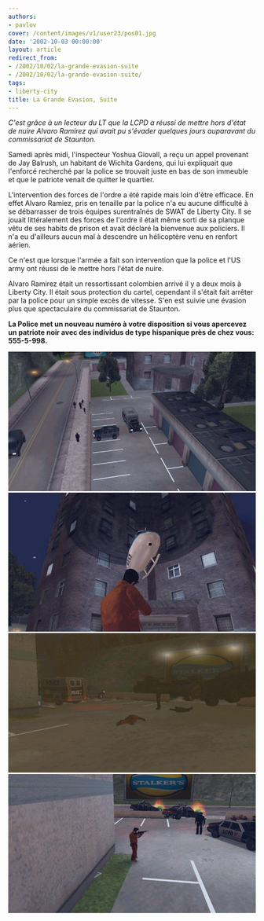 ```yaml
---
authors:
- pavlov
cover: /content/images/v1/user23/pos01.jpg
date: '2002-10-03 00:00:00'
layout: article
redirect_from:
- /2002/10/02/la-grande-evasion-suite
- /2002/10/02/la-grande-evasion-suite/
tags:
- liberty-city
title: La Grande Evasion, Suite
---
```



_C'est grâce à un lecteur du LT que la LCPD a réussi de mettre hors d'état de nuire Alvaro Ramirez qui avait pu s'évader quelques jours auparavant du commissariat de Staunton._

Samedi après midi, l'inspecteur Yoshua Giovall, a reçu un appel provenant de Jay Balrush, un habitant de Wichita Gardens, qui lui expliquait que l'enforcé recherché par la police se trouvait juste en bas de son immeuble et que le patriote venait de quitter le quartier.

L'intervention des forces de l'ordre a été rapide mais loin d'être efficace. En effet Alvaro Ramiez, pris en tenaille par la police n'a eu aucune difficulté à se débarrasser de trois équipes surentraînés de SWAT de Liberty City. Il se jouait littéralement des forces de l'ordre il était même sorti de sa planque vêtu de ses habits de prison et avait déclaré la bienvenue aux policiers. Il n'a eu d'ailleurs aucun mal à descendre un hélicoptère venu en renfort aérien.

Ce n'est que lorsque l'armée a fait son intervention que la police et l'US army ont réussi de le mettre hors l'état de nuire.

Alvaro Ramirez était un ressortissant colombien arrivé il y a deux mois à Liberty City. Il était sous protection du cartel, cependant il s'était fait arrêter par la police pour un simple excès de vitesse. S'en est suivie une évasion plus que spectaculaire du commissariat de Staunton.

**La Police met un nouveau numéro à votre disposition si vous apercevez un patriote noir avec des individus de type hispanique près de chez vous: 555-5-998.**

![](/content/images/v1/user23/pos01.jpg)
![](/content/images/v1/user23/pos02.jpg)
![](/content/images/v1/user23/pos03.jpg)
![](/content/images/v1/user23/pos04.jpg)